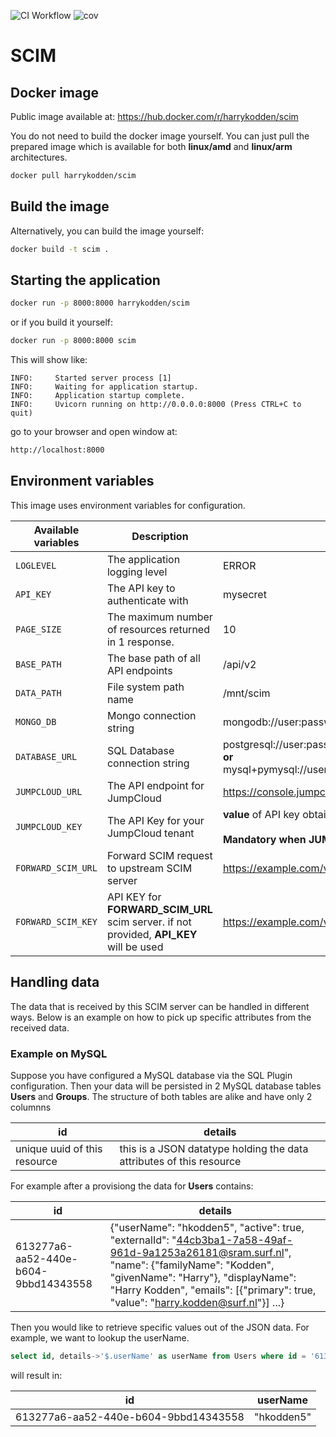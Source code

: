 ![CI Workflow](https://github.com/harrykodden/scim-sample/actions/workflows/ci.yml/badge.svg) ![cov](https://raw.githubusercontent.com/HarryKodden/scim-sample/python-coverage-comment-action-data/badge.svg)

# SCIM

## Docker image

Public image available at:
https://hub.docker.com/r/harrykodden/scim

You do not need to build the docker image yourself. You can just pull the prepared image which is available for both **linux/amd** and **linux/arm** architectures.

```bash
docker pull harrykodden/scim
```

## Build the image

Alternatively, you can build the image yourself:

```bash
docker build -t scim .
```

## Starting the application

```bash
docker run -p 8000:8000 harrykodden/scim
```

or if you build it yourself:

```bash
docker run -p 8000:8000 scim
```

This will show like:

```log
INFO:     Started server process [1]
INFO:     Waiting for application startup.
INFO:     Application startup complete.
INFO:     Uvicorn running on http://0.0.0.0:8000 (Press CTRL+C to quit)
```

go to your browser and open window at:

```bash
http://localhost:8000
```

## Environment variables

This image uses environment variables for configuration.

| Available variables | Description                                                                             | Example                                                                                                             | Default                       |
| ------------------- | --------------------------------------------------------------------------------------- | ------------------------------------------------------------------------------------------------------------------- | ----------------------------- |
| `LOGLEVEL`          | The application logging level                                                           | ERROR                                                                                                               | INFO                          |
| `API_KEY`           | The API key to authenticate with                                                        | mysecret                                                                                                            | secret                        |
| `PAGE_SIZE`         | The maximum number of resources returned in 1 response.                                 | 10                                                                                                                  | 100                           |
| `BASE_PATH`         | The base path of all API endpoints                                                      | /api/v2                                                                                                             | /                             |
| `DATA_PATH`         | File system path name                                                                   | /mnt/scim                                                                                                           | /tmp                          |
| `MONGO_DB`          | Mongo connection string                                                                 | mongodb://user:password@mongo_host                                                                                  | mongodb://localhost:27017/    |
| `DATABASE_URL`      | SQL Database connection string                                                          | postgresql://user:password@postrgres_host:5432/mydb<br />**or**<br /> mysql+pymysql://user:password@mysql_host/mydb | sqlite:///scim.sqlite         |
| `JUMPCLOUD_URL`     | The API endpoint for JumpCloud                                                          | https://console.jumpcloud.com                                                                                       | https://console.jumpcloud.com |
| `JUMPCLOUD_KEY`     | The API Key for your JumpCloud tenant                                                   | **value** of API key obtained from JumpCloud_<br /><br />**Mandatory when JUMPCLOUD_URL is set**                       | None                          |
| `FORWARD_SCIM_URL`  | Forward SCIM request to upstream SCIM server                                            | https://example.com/v2/api                                                                                          | None                          |
| `FORWARD_SCIM_KEY`  | API KEY for **FORWARD_SCIM_URL** scim server. if not provided, **API_KEY** will be used | https://example.com/v2/api                                                                                          | None                          |

## Handling data

The data that is received by this SCIM server can be handled in different ways. Below is an example on how to pick up specific attributes from the received data.

### Example on MySQL

Suppose you have configured a MySQL database via the SQL Plugin configuration. Then your data will be persisted in 2 MySQL database tables **Users** and **Groups**.
The structure of both tables are alike and have only 2 columnns

| id                           | details                                                              |
| ---------------------------- | -------------------------------------------------------------------- |
| unique uuid of this resource | this is a JSON datatype holding the data attributes of this resource |

For example after a provisiong the data for **Users** contains:

| id                                   | details                                                                                                                                                                                                                                                                                                |
| ------------------------------------ | ------------------------------------------------------------------------------------------------------------------------------------------------------------------------------------------------------------------------------------------------------------------------------------------------------ |
| 613277a6-aa52-440e-b604-9bbd14343558 | {\"userName\": \"hkodden5\", \"active\": true, \"externalId\": \"44cb3ba1-7a58-49af-961d-9a1253a26181@sram.surf.nl\", \"name\": {\"familyName\": \"Kodden\", \"givenName\": \"Harry\"}, \"displayName\": \"Harry Kodden\", \"emails\": [{\"primary\": true, \"value\": \"harry.kodden@surf.nl\"}] ...} |

Then you would like to retrieve specific values out of the JSON data.
For example, we want to lookup the userName.

```sql
select id, details->'$.userName' as userName from Users where id = '613277a6-aa52-440e-b604-9bbd14343558';
```

will result in:

| id                                   | userName   |
| ------------------------------------ | ---------- |
| 613277a6-aa52-440e-b604-9bbd14343558 | "hkodden5" |
